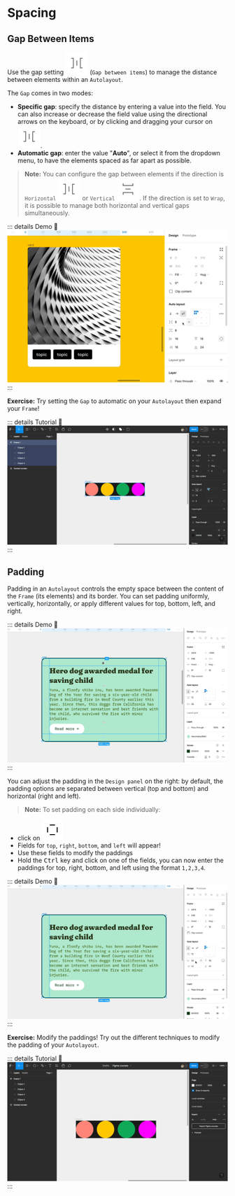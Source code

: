 # Spacing

## Gap Between Items

Use the gap setting <img class="figma-button align-text" alt="spacing button" src="../../../assets/img/figma/common/spacing-button.svg"> (`Gap between items`) to manage the distance between elements within an `Autolayout`.

The `Gap` comes in two modes:
- **Specific gap**: specify the distance by entering a value into the field. You can also increase or decrease the field value using the directional arrows on the keyboard, or by clicking and dragging your cursor on <img class="figma-button align-text" alt="spacing button" src="../../../assets/img/figma/common/spacing-button.svg">.
- **Automatic gap**: enter the value "**Auto**", or select it from the dropdown menu, to have the elements spaced as far apart as possible.

> **Note:** You can configure the gap between elements if the direction is `Horizontal` <img class="figma-button align-text" alt="spacing button" src="../../../assets/img/figma/common/spacing-button.svg"> or `Vertical` <img class="figma-button align-text" style="transform: rotate(90deg);" alt="spacing button" src="../../../assets/img/figma/common/spacing-button.svg">. If the direction is set to `Wrap`, it is possible to manage both horizontal and vertical gaps simultaneously.

::: details Demo 🎥
![autolayout spacing](../../../assets/img/figma/advanced-features/autolayout/spacing/autolayout-spacing.gif)
:::

**Exercise:** Try setting the `Gap` to automatic on your `Autolayout` then expand your `Frame`!

::: details Tutorial 🎥
![autolayout auto gap](../../../assets/img/figma/advanced-features/autolayout/spacing/autolayout-auto-gap.gif)
:::

## Padding

Padding in an `Autolayout` controls the empty space between the content of the `Frame` (its elements) and its border. You can set padding uniformly, vertically, horizontally, or apply different values for top, bottom, left, and right.

::: details Demo 🎥
![padding resizing](../../../assets/img/figma/advanced-features/autolayout/spacing/padding-resizing.gif)
:::

You can adjust the padding in the `Design panel` on the right: by default, the padding options are separated between vertical (top and bottom) and horizontal (right and left).

> **Note:** To set padding on each side individually:
- click on <img class="figma-button align-text" style="transform: rotate(90deg);" alt="individual padding button" src="../../../assets/img/figma/advanced-features/autolayout/spacing/individual-padding-button.svg">
- Fields for `top`, `right`, `bottom`, and `left` will appear!
- Use these fields to modify the paddings
- Hold the <kbd>Ctrl</kbd> key and click on one of the fields, you can now enter the paddings for top, right, bottom, and left using the format `1,2,3,4`.

::: details Demo 🎥
![padding individual resizing](../../../assets/img/figma/advanced-features/autolayout/spacing/padding-individual-resizing.gif)
:::

**Exercise:** Modify the paddings! Try out the different techniques to modify the padding of your `Autolayout`.

::: details Tutorial 🎥
![autolayout paddings demo](../../../assets/img/figma/advanced-features/autolayout/spacing/autolayout-paddings.gif)
:::